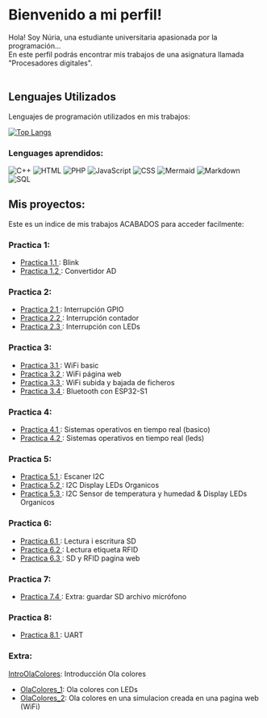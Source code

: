 # Bienvenido a mi perfil!

Hola! Soy Núria, una estudiante universitaria apasionada por la programación... <br>
En este perfil podrás encontrar mis trabajos de una asignatura llamada "Procesadores digitales".<br><br>

## Lenguajes Utilizados

Lenguajes de programación utilizados en mis trabajos:

[![Top Langs](https://github-readme-stats.vercel.app/api/top-langs/?username=NuriaRodriguezPardo&layout=compact)](https://github.com/NuriaRodriguezPardo)

### Lenguages aprendidos: 
![C++](https://img.shields.io/badge/C++-blue)
![HTML](https://img.shields.io/badge/HTML-orange)
![PHP](https://img.shields.io/badge/PHP-purple)
![JavaScript](https://img.shields.io/badge/JavaScript-yellow)
![CSS](https://img.shields.io/badge/CSS-blue)
![Mermaid](https://img.shields.io/badge/Mermaid-lightgrey)
![Markdown](https://img.shields.io/badge/Markdown-grey)
![SQL](https://img.shields.io/badge/SQL-lightblue)

## Mis proyectos: 
Este es un indice de mis trabajos ACABADOS para acceder facilmente:
### Practica 1:
- [Practica 1.1 ](https://github.com/NuriaRodriguezPardo/P1_BLINK): Blink
- [Practica 1.2 ](https://github.com/NuriaRodriguezPardo/P1_MilloraNota_PotenciometroConvertidorAD): Convertidor AD
### Practica 2:
- [Practica 2.1 ](https://github.com/NuriaRodriguezPardo/P2A_InterrupcionGPIO): Interrupción GPIO
- [Practica 2.2 ](https://github.com/NuriaRodriguezPardo/P2B_InterrupcionesContador): Interrupción contador
- [Practica 2.3 ](https://github.com/NuriaRodriguezPardo/P2_InterrupcionLed): Interrupción con LEDs
### Practica 3: 
- [Practica 3.1 ](https://github.com/NuriaRodriguezPardo/P3A_WifiBasic): WiFi basic
- [Practica 3.2 ](https://github.com/NuriaRodriguezPardo/P3A_WifiPagina): WiFi página web
- [Practica 3.3 ](https://github.com/NuriaRodriguezPardo/P3A_WifiFicheros): WiFi subida y bajada de ficheros
- [Practica 3.4 ](https://github.com/NuriaRodriguezPardo/P3B_BluetoothESP32-S1): Bluetooth con ESP32-S1
<!-- - [Practica 3.5](https://github.com/NuriaRodriguezPardo/P3B_BluetoothESP32-S3): Bluetooth con ESP32-S3 -->
### Practica 4: 
- [Practica 4.1 ](https://github.com/NuriaRodriguezPardo/P4_BasicSistemasOperativosTiempoReal): Sistemas operativos en tiempo real (basico)
- [Practica 4.2 ](https://github.com/NuriaRodriguezPardo/P4_SistemasOperativosTiempoRealLeds): Sistemas operativos en tiempo real (leds)
### Practica 5: 
- [Practica 5.1 ](https://github.com/NuriaRodriguezPardo/P5A_EscanerI2C): Escaner I2C
- [Practica 5.2 ](https://github.com/NuriaRodriguezPardo/P5B_I2C_LedsOrganicos): I2C  Display LEDs Organicos
- [Practica 5.3 ](https://github.com/NuriaRodriguezPardo/P5_I2C_TemperaturaHumedad_LEDOrganico): I2C Sensor de temperatura y humedad & Display LEDs Organicos
### Practica 6: 
- [Practica 6.1 ](https://github.com/NuriaRodriguezPardo/P6A_LecturaEscrituraSD): Lectura i escritura SD
- [Practica 6.2 ](https://github.com/NuriaRodriguezPardo/P6B_LecturaEtiquetaRFID): Lectura etiqueta RFID
- [Practica 6.3 ](https://github.com/NuriaRodriguezPardo/P6_MejoraNota_SD_RFID_PaginaWeb): SD y RFID pagina web
### Practica 7: 
<!--
- [Practica 7.1 ](https://github.com/NuriaRodriguezPardo/P7A_ReproduccionMemoriaInterna): Reproduccion memoria interna
- [Practica 7.2 ](https://github.com/NuriaRodriguezPardo/P7B_WebRadio): Web radio
- [Practica 7.3 ](https://github.com/NuriaRodriguezPardo/P7C_ReproducirArchivoWAVE): Reproducir archivo WAVE
-->
- [Practica 7.4 ](https://github.com/NuriaRodriguezPardo/P7_Extra_Microfono_SD): Extra: guardar SD archivo micrófono
### Practica 8:
- [Practica 8.1 ](https://github.com/NuriaRodriguezPardo/P8_CruceMonitorTeclado): UART
### Extra: 
[IntroOlaColores](https://github.com/NuriaRodriguezPardo/IntroduccionOlaColores): Introducción Ola colores
 - [OlaColores_1](https://github.com/NuriaRodriguezPardo/OlaColores_LEDs): Ola colores con LEDs 
 - [OlaColores_2](https://github.com/NuriaRodriguezPardo/OlaColores_PaginaWebSimulador): Ola colores en una simulacion creada en una pagina web (WiFi)
<!--
### Proyecto: 
- [Traductor](https://github.com/NuriaRodriguezPardo/Project_Translate): Proyecto final.
-->
